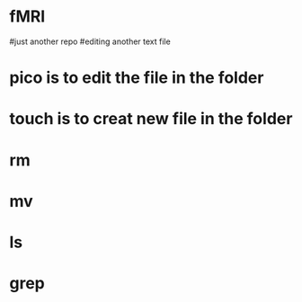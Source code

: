 # fMRI
#just another repo
#editing another text file
# pico is to edit the file in the folder
# touch is to creat new file in the folder
# rm 
# mv
# ls 
# grep 
